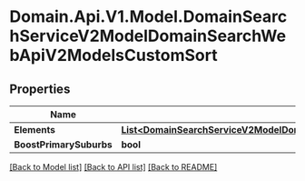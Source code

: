 # Domain.Api.V1.Model.DomainSearchServiceV2ModelDomainSearchWebApiV2ModelsCustomSort
## Properties

Name | Type | Description | Notes
------------ | ------------- | ------------- | -------------
**Elements** | [**List&lt;DomainSearchServiceV2ModelDomainSearchWebApiV2ModelsCustomSortElement&gt;**](DomainSearchServiceV2ModelDomainSearchWebApiV2ModelsCustomSortElement.md) |  | [optional] 
**BoostPrimarySuburbs** | **bool** |  | [optional] 

[[Back to Model list]](../README.md#documentation-for-models) [[Back to API list]](../README.md#documentation-for-api-endpoints) [[Back to README]](../README.md)


